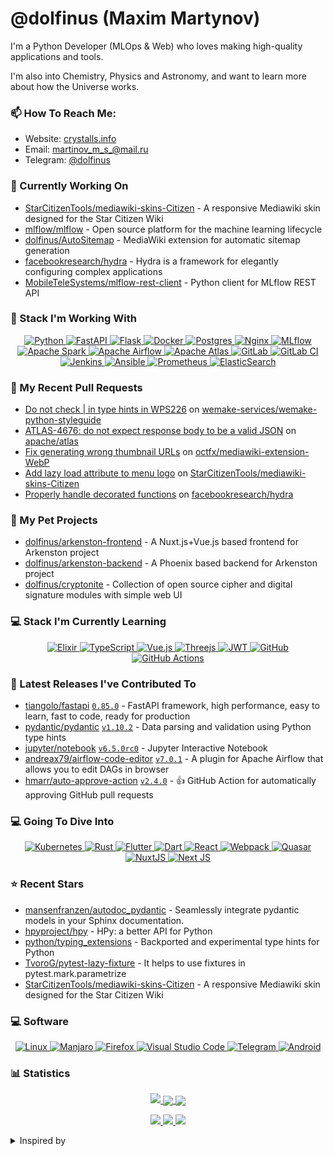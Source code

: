 # @dolfinus (Maxim Martynov)

I'm a Python Developer (MLOps & Web) who loves making high-quality applications and tools.

I'm also into Chemistry, Physics and Astronomy, and want to learn more about how the Universe works.

### 📫 How To Reach Me:

- Website: [crystalls.info](https://crystalls.info/)
- Email: [martinov_m_s_@mail.ru](mailto:martinov_m_s_@mail.ru)
- Telegram: [@dolfinus](https://t.me/dolfinus)

### 👷 Currently Working On


- [StarCitizenTools/mediawiki-skins-Citizen](https://github.com/StarCitizenTools/mediawiki-skins-Citizen) - A responsive Mediawiki skin designed for the Star Citizen Wiki
- [mlflow/mlflow](https://github.com/mlflow/mlflow) - Open source platform for the machine learning lifecycle
- [dolfinus/AutoSitemap](https://github.com/dolfinus/AutoSitemap) - MediaWiki extension for automatic sitemap generation
- [facebookresearch/hydra](https://github.com/facebookresearch/hydra) - Hydra is a framework for elegantly configuring complex applications
- [MobileTeleSystems/mlflow-rest-client](https://github.com/MobileTeleSystems/mlflow-rest-client) - Python client for MLflow REST API

### 💼 Stack I'm Working With

<a href="https://github.com/Ileriayo/markdown-badges">
  <p align="center">
    <img alt="Python" src="https://img.shields.io/badge/python-3670A0?style=for-the-badge&logo=python&logoColor=ffdd54"/>
    <img alt="FastAPI" src="https://img.shields.io/badge/FastAPI-005571?style=for-the-badge&logo=fastapi"/>
    <img alt="Flask" src="https://img.shields.io/badge/flask-%23000.svg?style=for-the-badge&logo=flask&logoColor=white"/>
    <img alt="Docker" src="https://img.shields.io/badge/docker-%230db7ed.svg?style=for-the-badge&logo=docker&logoColor=white"/>
    <img alt="Postgres" src="https://img.shields.io/badge/postgres-%23316192.svg?style=for-the-badge&logo=postgresql&logoColor=white"/>
    <img alt="Nginx" src="https://img.shields.io/badge/nginx-%23009639.svg?style=for-the-badge&logo=nginx&logoColor=white"/>
    <img alt="MLflow" src="https://img.shields.io/badge/MLflow-0193e1?style=for-the-badge&logo=MLflow&logoColor=white"/>
    <img alt="Apache Spark" src="https://img.shields.io/badge/Apache%20Spark-C71A36?style=for-the-badge&logo=Apache%20Spark&logoColor=white"/>
    <img alt="Apache Airflow" src="https://img.shields.io/badge/Apache%20Airflow-017CEE?style=for-the-badge&logo=Apache%20Airflow&logoColor=white"/>
    <img alt="Apache Atlas" src="https://img.shields.io/badge/Apache%20Atlas-019884?style=for-the-badge&logo=Apache%20Atlas&logoColor=white"/>
    <img alt="GitLab" src="https://img.shields.io/badge/gitlab-%23181717.svg?style=for-the-badge&logo=gitlab&logoColor=white"/>
    <img alt="GitLab CI" src="https://img.shields.io/badge/GitLabCI-%23181717.svg?style=for-the-badge&logo=gitlab&logoColor=white"/>
    <img alt="Jenkins" src="https://img.shields.io/badge/jenkins-%232C5263.svg?style=for-the-badge&logo=jenkins&logoColor=white"/>
    <img alt="Ansible" src="https://img.shields.io/badge/ansible-%231A1918.svg?style=for-the-badge&logo=ansible&logoColor=white"/>
    <img alt="Prometheus" src="https://img.shields.io/badge/Prometheus-E95420?style=for-the-badge&logo=prometheus&logoColor=white"/>
    <img alt="ElasticSearch" src="https://img.shields.io/badge/-ElasticSearch-005571?style=for-the-badge&logo=elasticsearch"/>
  </p>
</a>

### 🔨 My Recent Pull Requests


- [Do not check | in type hints in WPS226](https://github.com/wemake-services/wemake-python-styleguide/pull/2495) on [wemake-services/wemake-python-styleguide](https://github.com/wemake-services/wemake-python-styleguide)
- [ATLAS-4676: do not expect response body to be a valid JSON](https://github.com/apache/atlas/pull/197) on [apache/atlas](https://github.com/apache/atlas)
- [Fix generating wrong thumbnail URLs](https://github.com/octfx/mediawiki-extension-WebP/pull/12) on [octfx/mediawiki-extension-WebP](https://github.com/octfx/mediawiki-extension-WebP)
- [Add lazy load attribute to menu logo](https://github.com/StarCitizenTools/mediawiki-skins-Citizen/pull/507) on [StarCitizenTools/mediawiki-skins-Citizen](https://github.com/StarCitizenTools/mediawiki-skins-Citizen)
- [Properly handle decorated functions](https://github.com/facebookresearch/hydra/pull/2303) on [facebookresearch/hydra](https://github.com/facebookresearch/hydra)

### 🌱 My Pet Projects


- [dolfinus/arkenston-frontend](https://github.com/dolfinus/arkenston-frontend) - A Nuxt.js&#43;Vue.js based frontend for Arkenston project
- [dolfinus/arkenston-backend](https://github.com/dolfinus/arkenston-backend) - A Phoenix based backend for Arkenston project
- [dolfinus/cryptonite](https://github.com/dolfinus/cryptonite) - Collection of open source cipher and digital signature modules with simple web UI

### 💻 Stack I'm Currently Learning

<a href="https://github.com/Ileriayo/markdown-badges">
  <p align="center">
    <img alt="Elixir" src="https://img.shields.io/badge/elixir-%234B275F.svg?style=for-the-badge&logo=elixir&logoColor=white"/>
    <img alt="TypeScript" src="https://img.shields.io/badge/typescript-%23007ACC.svg?style=for-the-badge&logo=typescript&logoColor=white)"/>
    <img alt="Vue.js" src="https://img.shields.io/badge/vuejs-%2335495e.svg?style=for-the-badge&logo=vuedotjs&logoColor=%234FC08D"/>
    <img alt="Threejs" src="https://img.shields.io/badge/threejs-black?style=for-the-badge&logo=three.js&logoColor=white"/>
    <img alt="JWT" src="https://img.shields.io/badge/JWT-black?style=for-the-badge&logo=JSON%20web%20tokens"/>
    <img alt="GitHub" src="https://img.shields.io/badge/github-%23121011.svg?style=for-the-badge&logo=github&logoColor=white"/>
    <img alt="GitHub Actions" src="https://img.shields.io/badge/githubactions-%232671E5.svg?style=for-the-badge&logo=githubactions&logoColor=white"/>
  </p>
</a>

### 🔭 Latest Releases I've Contributed To



- [tiangolo/fastapi](https://github.com/tiangolo/fastapi) [`0.85.0`](https://github.com/tiangolo/fastapi/releases/tag/0.85.0) - FastAPI framework, high performance, easy to learn, fast to code, ready for production
- [pydantic/pydantic](https://github.com/pydantic/pydantic) [`v1.10.2`](https://github.com/pydantic/pydantic/releases/tag/v1.10.2) - Data parsing and validation using Python type hints
- [jupyter/notebook](https://github.com/jupyter/notebook) [`v6.5.0rc0`](https://github.com/jupyter/notebook/releases/tag/v6.5.0rc0) - Jupyter Interactive Notebook
- [andreax79/airflow-code-editor](https://github.com/andreax79/airflow-code-editor) [`v7.0.1`](https://github.com/andreax79/airflow-code-editor/releases/tag/v7.0.1) - A plugin for Apache Airflow that allows you to edit DAGs in browser
- [hmarr/auto-approve-action](https://github.com/hmarr/auto-approve-action) [`v2.4.0`](https://github.com/hmarr/auto-approve-action/releases/tag/v2.4.0) - 👍 GitHub Action for automatically approving GitHub pull requests

### 💻 Going To Dive Into

<a href="https://github.com/Ileriayo/markdown-badges">
  <p align="center">
      <img alt="Kubernetes" src="https://img.shields.io/badge/kubernetes-%23326ce5.svg?style=for-the-badge&logo=kubernetes&logoColor=white"/>
      <img alt="Rust" src="https://img.shields.io/badge/rust-%23000000.svg?style=for-the-badge&logo=rust&logoColor=white"/>
      <img alt="Flutter" src="https://img.shields.io/badge/Flutter-%2302569B.svg?style=for-the-badge&logo=Flutter&logoColor=white"/>
      <img alt="Dart" src="https://img.shields.io/badge/dart-%230175C2.svg?style=for-the-badge&logo=dart&logoColor=white"/>
      <img alt="React" src="https://img.shields.io/badge/react-%2320232a.svg?style=for-the-badge&logo=react&logoColor=%2361DAFB"/>
      <img alt="Webpack" src="https://img.shields.io/badge/webpack-%238DD6F9.svg?style=for-the-badge&logo=webpack&logoColor=black"/>
      <img alt="Quasar" src="https://img.shields.io/badge/Quasar-16B7FB?style=for-the-badge&logo=quasar&logoColor=black"/>
      <img alt="NuxtJS" src="https://img.shields.io/badge/Nuxt-black?style=for-the-badge&logo=nuxt.js&logoColor=white"/>
      <img alt="Next JS" src="https://img.shields.io/badge/Next-black?style=for-the-badge&logo=next.js&logoColor=white"/>
  </p>
</a>

### ⭐ Recent Stars


- [mansenfranzen/autodoc_pydantic](https://github.com/mansenfranzen/autodoc_pydantic) - Seamlessly integrate pydantic models in your Sphinx documentation.
- [hpyproject/hpy](https://github.com/hpyproject/hpy) - HPy: a better API for Python
- [python/typing_extensions](https://github.com/python/typing_extensions) - Backported and experimental type hints for Python
- [TvoroG/pytest-lazy-fixture](https://github.com/TvoroG/pytest-lazy-fixture) - It helps to use fixtures in pytest.mark.parametrize
- [StarCitizenTools/mediawiki-skins-Citizen](https://github.com/StarCitizenTools/mediawiki-skins-Citizen) - A responsive Mediawiki skin designed for the Star Citizen Wiki

### 💻 Software

<a href="https://github.com/Ileriayo/markdown-badges">
  <p align="center">
      <img alt="Linux" src="https://img.shields.io/badge/Linux-FCC624?style=for-the-badge&logo=linux&logoColor=black"/>
      <img alt="Manjaro" src="https://img.shields.io/badge/Manjaro-35BF5C?style=for-the-badge&logo=Manjaro&logoColor=white"/>
      <img alt="Firefox" src="https://img.shields.io/badge/Firefox-FF7139?style=for-the-badge&logo=Firefox-Browser&logoColor=white"/>
      <img alt="Visual Studio Code" src="https://img.shields.io/badge/Visual%20Studio%20Code-0078d7.svg?style=for-the-badge&logo=visual-studio-code&logoColor=white"/>
      <img alt="Telegram" src="https://img.shields.io/badge/Telegram-2CA5E0?style=for-the-badge&logo=telegram&logoColor=white"/>
      <img alt="Android" src="https://img.shields.io/badge/Android-3DDC84?style=for-the-badge&logo=android&logoColor=white"/>
  </p>
</a>

### 📊 Statistics

<a href="https://github.com/vn7n24fzkq/github-profile-summary-cards">
    <p align="center">
        <img src="https://github-profile-summary-cards.vercel.app/api/cards/profile-details?username=dolfinus&theme=github_dark">
        <img align="center" src="https://github-profile-summary-cards.vercel.app/api/cards/stats?username=dolfinus&theme=github_dark">
        <img align="center" src="https://github-profile-summary-cards.vercel.app/api/cards/productive-time?username=dolfinus&theme=github_dark"><br>
    </p>
</a>

<p align="center">
    <a href="https://wakatime.com/@dolfinus">
      <img src="https://wakatime.com/badge/user/847d9477-bdf4-4be9-9660-993eb1665dc7.svg">
    </a>
    <a href="https://github.com/antonkomarev/github-profile-views-counter">
      <img src="https://komarev.com/ghpvc/?username=dolfinus&style=flat-square&label=Views"/>
    </a>
    <a href="https://yhype.me/">
      <img src="https://hit.yhype.me/github/profile?user_id=4661021"/>
    </a>
</p>

<details>
  <summary>Inspired by</summary>
  <ul>
    <li><a href="https://github.com/maximousblk/maximousblk">@maximousblk</a> Github profile</li>
    <li><a href="https://github.com/coderjojo/creative-profile-readme">Awesome Developer Profile</a> repo</li>
    <li><a href="https://github.com/abhisheknaiidu/awesome-github-profile-readme">Awesome GitHub Profile README</a> repo</li>
    <li><a href="https://habr.com/ru/post/649363/">Creating a profile README file on GitHub</a> article</li>
  </ul>
</details>